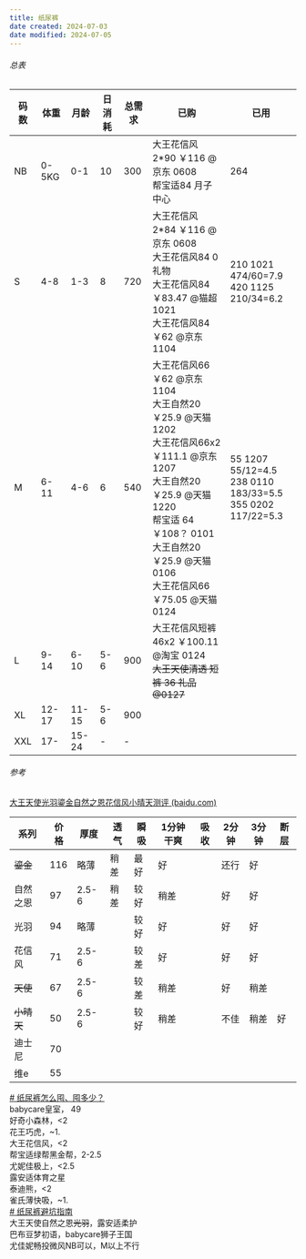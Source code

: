 ```yaml
---
title: 纸尿裤
date created: 2024-07-03
date modified: 2024-07-05
---
```


###### 总表

| 码数 | 体重  | 月龄  | 日消耗 | 总需求 | 已购                                                                                                                                                                                                                                      | 已用                  |
| ---- | ----- | ----- | ------ | ------ | ----------------------------------------------------------------------------------------------------------------------------------------------------------------------------------------------------------------------------------------- | --------------------- |
| NB   | 0-5KG | 0-1   | 10     | 300    | 大王花信风2*90 ￥116 @京东 0608 <br> 帮宝适84 月子中心                                                                                                                                                                                    | 264                   |
| S    | 4-8   | 1-3   | 8      | 720    | 大王花信风2*84 ￥116 @京东 0608 <br> 大王花信风84 0 礼物<br> 大王花信风84 ￥83.47 @猫超 1021<br> 大王花信风84 ￥62 @京东 1104                                                                                                             | 210 1021 474/60=7.9<br> 420 1125 210/34=6.2|
| M    | 6-11  | 4-6   | 6      | 540    | 大王花信风66 ￥62 @京东 1104 <br> 大王自然20 ￥25.9 @天猫 1202 <br> 大王花信风66x2 ￥111.1 @京东 1207 <br> 大王自然20 ￥25.9 @天猫 1220 <br> 帮宝适 64 ￥108？ 0101 <BR>大王自然20 ￥25.9 @天猫 0106 <br> 大王花信风66 ￥75.05 @天猫 0124 | 55 1207 55/12=4.5 <br> 238 0110 183/33=5.5<br> 355 0202 117/22=5.3|
| L    | 9-14  | 6-10  | 5-6    | 900    | 大王花信风短裤46x2 ￥100.11 @淘宝 0124<br> ~~大王天使清透 短裤 36 礼品 @0127~~                                                                                                                                                                |                       |
| XL   | 12-17 | 11-15 | 5-6    | 900    |                                                                                                                                                                                                                                           |                       |
| XXL  | 17-   | 15-24 | -      | -      |                                                                                                                                                                                                                                           |                       |

###### 参考

[大王天使光羽鎏金自然之恩花信风小晴天测评 (baidu.com)](https://mbd.baidu.com/newspage/data/videolanding?nid=sv_7224874982596800947&sourceFrom=share)

| 系列     | 价格 | 厚度  | 透气 | 瞬吸 | 1分钟干爽 | 吸收 | 2分钟 | 3分钟 | 断层 |
| -------- | ---- | ----- | ---- | ---- | --------- | ---- | ----- | ----- | ---- |
| ~~鎏金~~     | 116  | 略薄  | 稍差 | 最好 | 好        |      | 还行  | 好    |      |
| 自然之恩 | 97   | 2.5-6 | 稍差 | 较好 | 稍差      |      | 好    | 好    |      |
| 光羽     | 94   | 略薄  |      | 较好 | 好        |      | 好    | 好    |      |
| 花信风   | 71   | 2.5-6 |      | 较差 | 好        |      | 好    | 好    |      |
| ~~天使~~     | 67   | 2.5-6 |      | 较差 | 稍差      |      | 好    | 稍差  |      |
| ~~小晴天~~   | 50   | 2.5-6 |      | 较好 | 稍差      |      | 不佳  | 稍差  | 好   |
| 迪士尼   | 70   |       |      |      |           |      |       |       |      |
| 维e      | 55   |       |      |      |           |      |       |       |      |

[# 纸尿裤怎么囤、囤多少？](https://zhuanlan.zhihu.com/p/577979154)  
babycare皇室， 49  
好奇小森林，<2  
花王巧虎，~1.  
大王花信风，<2  
帮宝适绿帮黑金帮，2-2.5  
尤妮佳极上，<2.5  
露安适体育之星  
泰迪熊，<2  
雀氏薄快吸，~1.  
[# 纸尿裤避坑指南](https://post.smzdm.com/p/a7n6dd69/)  
大王天使自然之恩~~光羽~~，露安适柔护  
巴布豆梦初语，babycare狮子王国  
尤佳妮畅投微风NB可以，M以上不行
